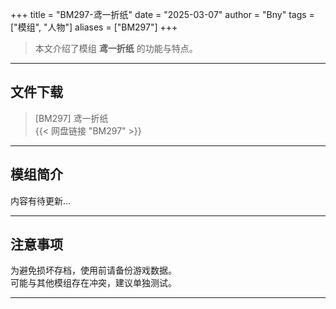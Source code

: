 +++
title = "BM297-鸢一折纸"
date = "2025-03-07"
author = "Bny"
tags = ["模组", "人物"]
aliases = ["BM297"]
+++

> 本文介绍了模组 **鸢一折纸** 的功能与特点。

---

## 文件下载

> [BM297] 鸢一折纸  
{{< 网盘链接 "BM297" >}}  

---

## 模组简介

>  
内容有待更新...  

---

## 注意事项

>  
为避免损坏存档，使用前请备份游戏数据。  
可能与其他模组存在冲突，建议单独测试。  

---

